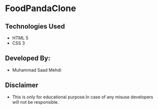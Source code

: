 # FoodPandaClone

## Technologies Used

- HTML 5
- CSS 3

 ## Developed By:
 - Muhammad Saad Mehdi


  ## Disclaimer 

  - This is only for educational purpose.In case of any misuse developers will not be responsible.
